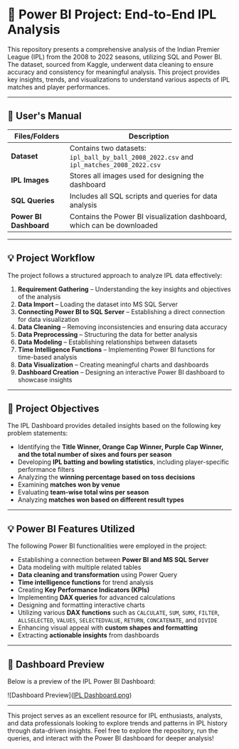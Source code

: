 # 🏏 Power BI Project: End-to-End IPL Analysis

This repository presents a comprehensive analysis of the Indian Premier League (IPL) from the 2008 to 2022 seasons, utilizing SQL and Power BI. The dataset, sourced from Kaggle, underwent data cleaning to ensure accuracy and consistency for meaningful analysis. This project provides key insights, trends, and visualizations to understand various aspects of IPL matches and player performances.

---

## 📝 User's Manual

| **Files/Folders**      | **Description**                                                                         |
| ---------------------- | --------------------------------------------------------------------------------------- |
| **Dataset**            | Contains two datasets: `ipl_ball_by_ball_2008_2022.csv` and `ipl_matches_2008_2022.csv` |
| **IPL Images**         | Stores all images used for designing the dashboard                                      |
| **SQL Queries**        | Includes all SQL scripts and queries for data analysis                                  |
| **Power BI Dashboard** | Contains the Power BI visualization dashboard, which can be downloaded                  |

---

## 💡 Project Workflow

The project follows a structured approach to analyze IPL data effectively:

1. **Requirement Gathering** – Understanding the key insights and objectives of the analysis
2. **Data Import** – Loading the dataset into MS SQL Server
3. **Connecting Power BI to SQL Server** – Establishing a direct connection for data visualization
4. **Data Cleaning** – Removing inconsistencies and ensuring data accuracy
5. **Data Preprocessing** – Structuring the data for better analysis
6. **Data Modeling** – Establishing relationships between datasets
7. **Time Intelligence Functions** – Implementing Power BI functions for time-based analysis
8. **Data Visualization** – Creating meaningful charts and dashboards
9. **Dashboard Creation** – Designing an interactive Power BI dashboard to showcase insights

---

## 🎯 Project Objectives

The IPL Dashboard provides detailed insights based on the following key problem statements:

- Identifying the **Title Winner, Orange Cap Winner, Purple Cap Winner, and the total number of sixes and fours per season**
- Developing **IPL batting and bowling statistics**, including player-specific performance filters
- Analyzing the **winning percentage based on toss decisions**
- Examining **matches won by venue**
- Evaluating **team-wise total wins per season**
- Analyzing **matches won based on different result types**

---

## 💡 Power BI Features Utilized

The following Power BI functionalities were employed in the project:

- Establishing a connection between **Power BI and MS SQL Server**
- Data modeling with multiple related tables
- **Data cleaning and transformation** using Power Query
- **Time intelligence functions** for trend analysis
- Creating **Key Performance Indicators (KPIs)**
- Implementing **DAX queries** for advanced calculations
- Designing and formatting interactive charts
- Utilizing various **DAX functions** such as `CALCULATE`, `SUM`, `SUMX`, `FILTER`, `ALLSELECTED`, `VALUES`, `SELECTEDVALUE`, `RETURN`, `CONCATENATE`, and `DIVIDE`
- Enhancing visual appeal with **custom shapes and formatting**
- Extracting **actionable insights** from dashboards

---

## 🎨 Dashboard Preview

Below is a preview of the IPL Power BI Dashboard:


![Dashboard Preview]([IPL Dashboard.png](https://github.com/Shashank-Sharma23/IPL-Analysis/blob/main/IPL%20Dashboard.PNG))

---

This project serves as an excellent resource for IPL enthusiasts, analysts, and data professionals looking to explore trends and patterns in IPL history through data-driven insights. Feel free to explore the repository, run the queries, and interact with the Power BI dashboard for deeper analysis!

